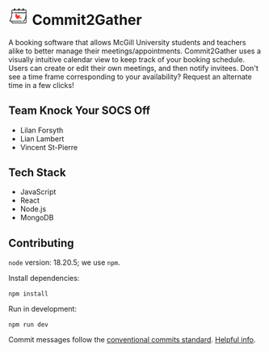 
# <img src="./frontend/public/assets/shortlogo.png" alt="Logo" height="auto" width="40px" style="margin: none; padding: none"> Commit2Gather
A booking software that allows McGill University students and teachers alike to better manage their meetings/appointments. Commit2Gather uses a visually intuitive calendar view to keep track of your booking schedule. Users can create or edit their own meetings, and then notify invitees. Don't see a time frame corresponding to your availability? Request an alternate time in a few clicks! 

## Team Knock Your SOCS Off
- Lilan Forsyth
- Lian Lambert
- Vincent St-Pierre

## Tech Stack
- JavaScript
- React
- Node.js
- MongoDB 

## Contributing

`node` version: 18.20.5; we use `npm`.

Install dependencies:
```
npm install
```

Run in development:
```
npm run dev
```
Commit messages follow the [conventional commits standard](https://www.conventionalcommits.org/en/v1.0.0/). [Helpful info](https://gist.github.com/qoomon/5dfcdf8eec66a051ecd85625518cfd13).